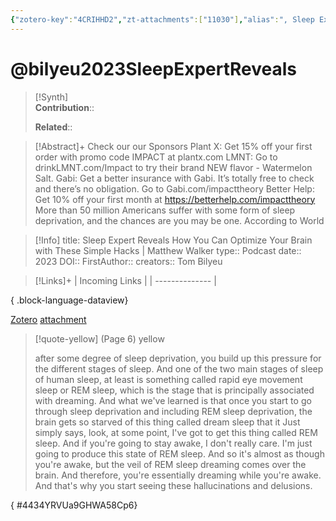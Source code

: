 ```yaml
---
{"zotero-key":"4CRIHHD2","zt-attachments":["11030"],"alias":", Sleep Expert Reveals How You Can Optimize Your Brain with These Simple Hacks | Matthew Walker","keywords":[],"FirstAuthor":"[[ Tom Bilyeu]]","tags":["source/podcast"],"dg-publish":true,"permalink":"/sources/podcasts/bilyeu2023-sleep-expert-reveals/","dgPassFrontmatter":true}
---
```


# @bilyeu2023SleepExpertReveals

>[!Synth]  
>**Contribution**::  
>  
>**Related**:: 
>  

> [!Abstract]+
> Check our our Sponsors Plant X: Get 15% off your first order with promo code IMPACT at plantx.com LMNT: Go to drinkLMNT.com/Impact to try their brand NEW flavor - Watermelon Salt. Gabi: Get a better insurance with Gabi. It’s totally free to check and there’s no obligation. Go to Gabi.com/impacttheory Better Help: Get 10% off your first month at https://betterhelp.com/impacttheory More than 50 million Americans suffer with some form of sleep deprivation, and the chances are you may be one. According to World

> [!Info]
> title: Sleep Expert Reveals How You Can Optimize Your Brain with These Simple Hacks | Matthew Walker
> type:: Podcast
> date:: 2023
> DOI:: 
> FirstAuthor:: 
> creators:: Tom Bilyeu

> [!Links]+
>  | Incoming Links |
> | -------------- |
> 
{ .block-language-dataview}


[Zotero](zotero://select/library/items/4CRIHHD2) [attachment](<file:///Users/nathanmaxwell/Zotero/storage/9GHWA58C/Bilyeu_2023_Sleep%20Expert%20Reveals%20How%20You%20Can%20Optimize%20Your%20Brain%20with%20These%20Simple%20Hacks.pdf>)

> [!quote-yellow] (Page 6) yellow
> 
> after some degree of sleep deprivation, you build up this pressure for the different stages of sleep. And one of the two main stages of sleep of human sleep, at least is something called rapid eye movement sleep or REM sleep, which is the stage that is principally associated with dreaming. And what we've learned is that once you start to go through sleep deprivation and including REM sleep deprivation, the brain gets so starved of this thing called dream sleep that it Just simply says, look, at some point, I've got to get this thing called REM sleep. And if you're going to stay awake, I don't really care. I'm just going to produce this state of REM sleep. And so it's almost as though you're awake, but the veil of REM sleep dreaming comes over the brain. And therefore, you're essentially dreaming while you're awake. And that's why you start seeing these hallucinations and delusions.
>
{ #4434YRVUa9GHWA58Cp6}

